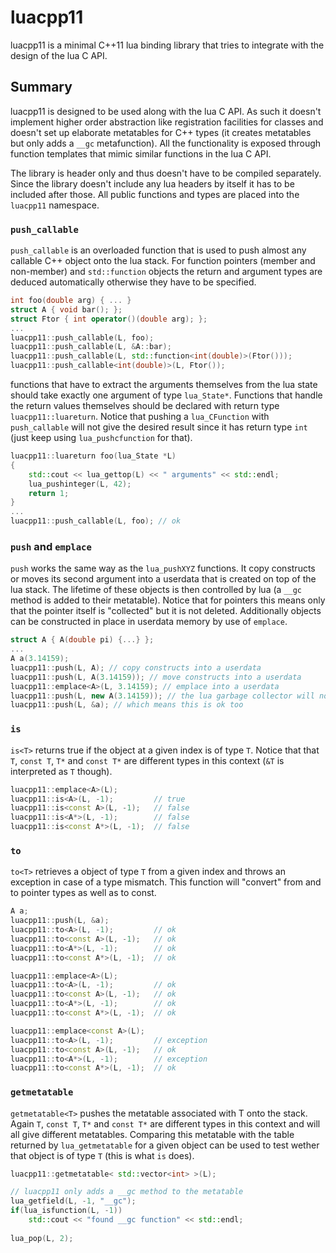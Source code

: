 # luacpp11

luacpp11 is a minimal C++11 lua binding library that tries to integrate with the
design of the lua C API.

## Summary

luacpp11 is designed to be used along with the lua C API. As such it doesn't 
implement higher order abstraction like registration facilities for classes and
doesn't set up elaborate metatables for C++ types (it creates metatables but
only adds a `__gc` metafunction). All the functionality is exposed through
function templates that mimic similar functions in the lua C API.

The library is header only and thus doesn't have to be compiled separately.
Since the library doesn't include any lua headers by itself it has to be
included after those. All public functions and types are placed into the
`luacpp11` namespace. 

### `push_callable`

`push_callable` is an overloaded function that is used to push almost any
callable C++ object onto the lua stack. For function pointers (member and
non-member) and `std::function` objects the return and argument types are
deduced automatically otherwise they have to be specified. 

```c++
int foo(double arg) { ... }
struct A { void bar(); };
struct Ftor { int operator()(double arg); };
...
luacpp11::push_callable(L, foo);
luacpp11::push_callable(L, &A::bar);
luacpp11::push_callable(L, std::function<int(double)>(Ftor()));
luacpp11::push_callable<int(double)>(L, Ftor());
```

functions that have to extract the arguments themselves from the lua state
should take exactly one argument of type `lua_State*`. Functions that handle
the return values themselves should be declared with return type
`luacpp11::luareturn`. Notice that pushing a `lua_CFunction` with `push_callable`
will not give the desired result since it has return type `int` (just  keep using
`lua_pushcfunction` for that). 

```c++
luacpp11::luareturn foo(lua_State *L)
{
    std::cout << lua_gettop(L) << " arguments" << std::endl;
    lua_pushinteger(L, 42);
    return 1;
}
...
luacpp11::push_callable(L, foo); // ok
```

### `push` and `emplace`
`push` works the same way as the `lua_pushXYZ` functions. It copy constructs
or moves its second argument into a userdata that is created on top of the lua
stack. The lifetime of these objects is then controlled by lua (a `__gc` method
is added to their metatable). Notice that for pointers this means only that the
pointer itself is "collected" but it is not deleted.
Additionally objects can be constructed in place in userdata memory by use of
`emplace`.

```c++
struct A { A(double pi) {...} };
...
A a(3.14159);
luacpp11::push(L, A); // copy constructs into a userdata
luacpp11::push(L, A(3.14159)); // move constructs into a userdata
luacpp11::emplace<A>(L, 3.14159); // emplace into a userdata
luacpp11::push(L, new A(3.14159)); // the lua garbage collector will not delete this!
luacpp11::push(L, &a); // which means this is ok too
```

### `is`
`is<T>` returns true if the object at a given index is of type `T`. Notice that
that `T`, `const T`, `T*` and `const T*` are different types in this context
(`&T` is interpreted as `T` though).

```c++
luacpp11::emplace<A>(L);
luacpp11::is<A>(L, -1);         // true
luacpp11::is<const A>(L, -1);   // false
luacpp11::is<A*>(L, -1);        // false
luacpp11::is<const A*>(L, -1);  // false
```

### `to`
`to<T>` retrieves a object of type `T` from a given index and throws an exception
in case of a type mismatch. This function will "convert" from and to pointer
types as well as to const.

```c++
A a;
luacpp11::push(L, &a);
luacpp11::to<A>(L, -1);         // ok
luacpp11::to<const A>(L, -1);   // ok
luacpp11::to<A*>(L, -1);        // ok
luacpp11::to<const A*>(L, -1);  // ok

luacpp11::emplace<A>(L);
luacpp11::to<A>(L, -1);         // ok
luacpp11::to<const A>(L, -1);   // ok
luacpp11::to<A*>(L, -1);        // ok
luacpp11::to<const A*>(L, -1);  // ok

luacpp11::emplace<const A>(L);
luacpp11::to<A>(L, -1);         // exception
luacpp11::to<const A>(L, -1);   // ok
luacpp11::to<A*>(L, -1);        // exception
luacpp11::to<const A*>(L, -1);  // ok
```
### `getmetatable`
`getmetatable<T>` pushes the metatable associated with T onto the stack. Again
`T`, `const T`, `T*` and `const T*` are different types in this context and will
all give different metatables. Comparing this metatable with the table returned
by `lua_getmetatable` for a given object can be used to test wether that object
is of type `T` (this is what `is` does).

```c++
luacpp11::getmetatable< std::vector<int> >(L);

// luacpp11 only adds a __gc method to the metatable
lua_getfield(L, -1, "__gc");
if(lua_isfunction(L, -1))
    std::cout << "found __gc function" << std::endl;
    
lua_pop(L, 2);
```
